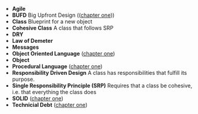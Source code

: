 * **Agile**
* **BUFD** Big Upfront Design (([chapter one](https://github.com/jplatta/practice_coding/blob/master/practical_ood_in_ruby/chap_one/notes.md)))
* **Class** Blueprint for a new object
* **Cohesive Class** A class that follows SRP
* **DRY**
* **Law of Demeter**
* **Messages**
* **Object Oriented Language** ([chapter one](https://github.com/jplatta/practice_coding/blob/master/practical_ood_in_ruby/chap_one/notes.md))
* **Object** 
* **Procedural Language** ([chapter one](https://github.com/jplatta/practice_coding/blob/master/practical_ood_in_ruby/chap_one/notes.md))
* **Responsibility Driven Design** A class has responsibilities that fulfill its purpose.
* **Single Responsibility Principle (SRP)** Requires that a class be cohesive, i.e. that everything the class does 
* **SOLID** ([chapter one](https://github.com/jplatta/practice_coding/blob/master/practical_ood_in_ruby/chap_one/notes.md))
* **Technicial Debt** ([chapter one](https://github.com/jplatta/practice_coding/blob/master/practical_ood_in_ruby/chap_one/notes.md))


